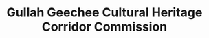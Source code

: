 ---
layout: repo
title: "Gullah Geechee Cultural Heritage Corridor Commission"
id: 2104
permalink: repos/2104/
---